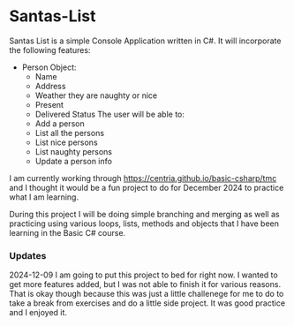 # Santas-List
Santas List is a simple Console Application written in C#. 
It will incorporate the following features:
- Person Object:
  - Name
  - Address
  - Weather they are naughty or nice
  - Present
  - Delivered Status
The user will be able to:
  - Add a person
  - List all the persons
  - List nice persons
  - List naughty persons
  - Update a person info

I am currently working through https://centria.github.io/basic-csharp/tmc and I thought it would be a fun project to do for December 2024 to practice what I am learning.

During this project I will be doing simple branching and merging as well as practicing using various loops, lists, methods and objects that I have been learning in the Basic C# course.

### Updates

2024-12-09 I am going to put this project to bed for right now. I wanted to get more features added, but I was not able to finish it for various reasons. That is okay though because this was just a little challenege for me to do to take a break from exercises and do a little side project. It was good practice and I enjoyed it.
